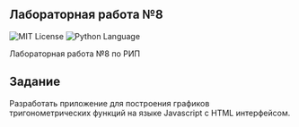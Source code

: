 ## Лабораторная работа №8
<img src="http://img.shields.io/badge/license-MIT-brightgreen.svg" alt="MIT License"> <img src="https://img.shields.io/badge/language-Python-green.svg" alt="Python Language">

Лабораторная работа №8 по РИП

## Задание

Разработать приложение для построения графиков тригонометрических функций на языке Javascript с HTML интерфейсом.
